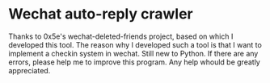 # Wechat auto-reply crawler
Thanks to 0x5e's wechat-deleted-friends project, based on which I developed this tool. The reason why I developed such a tool is that I want to implement a checkin system in wechat.
Still new to Python. If there are any errors, please help me to improve this program. Any help whould be greatly appreciated.
